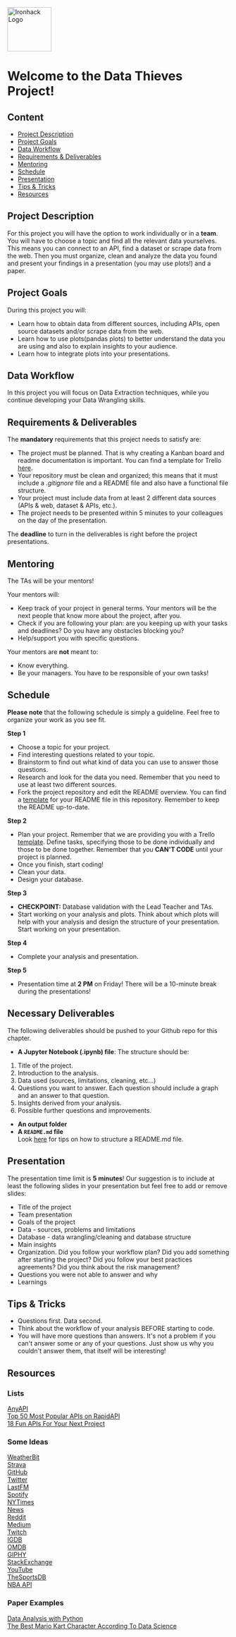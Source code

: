 <img src="https://bit.ly/2VnXWr2" alt="Ironhack Logo" width="100"/>

# Welcome to the Data Thieves Project!  

## Content
- [Project Description](#project-description)
- [Project Goals](#project-goals)
- [Data Workflow](#data-workflow)
- [Requirements & Deliverables](#requirements-&-deliverables)
- [Mentoring](#mentoring)
- [Schedule](#schedule)
- [Presentation](#presentation)
- [Tips & Tricks](#tips-&-tricks)
- [Resources](#resources)

## Project Description  
For this project you will have the option to work individually or in a **team**. You will have to choose a topic and find all the relevant data yourselves. This means you can connect to an API, find a dataset or scrape data from the web. Then you must organize, clean and analyze the data you found and present your findings in a presentation (you may use plots!) and a paper.  

## Project Goals
During this project you will:
* Learn how to obtain data from different sources, including APIs, open source datasets and/or scrape data from the web.
* Learn how to use plots(pandas plots) to better understand the data you are using and also to explain insights to your audience.
* Learn how to integrate plots into your presentations.

## Data Workflow
In this project you will focus on Data Extraction techniques, while you continue developing your Data Wrangling skills.

## Requirements & Deliverables
The **mandatory** requirements that this project needs to satisfy are:
* The project must be planned. That is why creating a Kanban board and readme documentation is important. You can find a template for Trello [here](https://trello.com/b/26Wr3pVF/project-3-data-thief).
* Your repository must be clean and organized; this means that it must include a *.gitignore* file and a README file and also have a functional file structure.
* Your project must include data from at least 2 different data sources (APIs & web, dataset & APIs, etc.).
* The project needs to be presented within 5 minutes to your colleagues on the day of the presentation.

The **deadline** to turn in the deliverables is right before the project presentations.

## Mentoring
The TAs will be your mentors!

Your mentors will:
* Keep track of your project in general terms. Your mentors will be the next people that know more about the project, after you.
* Check if you are following your plan: are you keeping up with your tasks and deadlines? Do you have any obstacles blocking you?
* Help/support you with specific questions.

Your mentors are **not** meant to:
* Know everything.
* Be your managers. You have to be responsible of your own tasks!

## Schedule  

**Please note** that the following schedule is simply a guideline. Feel free to organize your work as you see fit.

**Step 1**
* Choose a topic for your project.
* Find interesting questions related to your topic.
* Brainstorm to find out what kind of data you can use to answer those questions.
* Research and look for the data you need. Remember that you need to use at least two different sources.
* Fork the project repository and edit the README overview. You can find a [template](https://github.com/ta-data-bcn/Project-Week-3-Data-Thieves/blob/master/your-project/README.md) for your README file in this repository. Remember to keep the README up-to-date.

**Step 2**
* Plan your project. Remember that we are providing you with a Trello [template](https://trello.com/b/pc2CNZTo/project-1-build-your-own-game). Define tasks, specifying those to be done individually and those to be done together. Remember that you **CAN'T CODE** until your project is planned.
* Once you finish, start coding!
* Clean your data.
* Design your database.

**Step 3**
* **CHECKPOINT:** Database validation with the Lead Teacher and TAs.
* Start working on your analysis and plots. Think about which plots will help with your analysis and design the structure of your presentation.  Start working on your presentation.

**Step 4**
* Complete your analysis and presentation.

**Step 5**
* Presentation time at **2 PM** on Friday! There will be a 10-minute break during the presentations!

## Necessary Deliverables
The following deliverables should be pushed to your Github repo for this chapter.

* **A Jupyter Notebook (.ipynb) file**:
The structure should be:
1. Title of the project.
2. Introduction to the analysis.
3. Data used (sources, limitations, cleaning, etc...)
4. Questions you want to answer. Each question should include a graph and an answer to that question.
5. Insights derived from your analysis.
6. Possible further questions and improvements.
* **An output folder**
* **A ``README.md`` file**  
Look [here](https://www.makeareadme.com/) for tips on how to structure a README.md file.


## Presentation
The presentation time limit is **5 minutes**! Our suggestion is to include at least the following slides in your presentation but feel free to add or remove slides:

* Title of the project
* Team presentation
* Goals of the project
* Data - sources, problems and limitations
* Database - data wrangling/cleaning and database structure
* Main insights
* Organization. Did you follow your workflow plan? Did you add something after starting the project? Did you follow your best practices agreements? Did you think about the risk management?
* Questions you were not able to answer and why
* Learnings

## Tips & Tricks  
* Questions first. Data second.
* Think about the workflow of your analysis BEFORE starting to code.
* You will have more questions than answers. It's not a problem if you can't answer some or any of your questions. Just show us why you couldn't answer them, that itself will be interesting!

## Resources  
### Lists
[AnyAPI](https://any-api.com/)  
[Top 50 Most Popular APIs on RapidAPI](https://blog.rapidapi.com/most-popular-apis/)  
[18 Fun APIs For Your Next Project](https://medium.com/@vicbergquist/18-fun-apis-for-your-next-project-8008841c7be9)  

### Some Ideas
[WeatherBit](https://www.weatherbit.io/api)  
[Strava](https://developers.strava.com/docs/reference/)  
[GitHub](https://developer.github.com/v3/)  
[Twitter](https://developer.twitter.com/en/docs.html)  
[LastFM](https://www.last.fm/api)  
[Spotify](https://developer.spotify.com/documentation/web-api/reference/)  
[NYTimes](https://web.archive.org/web/20150325135221/http://developer.nytimes.com/docs/times_newswire_api/)  
[News](https://newsapi.org/docs)  
[Reddit](https://github.com/reddit-archive/reddit/wiki/API)  
[Medium](https://github.com/Medium/medium-api-docs)  
[Twitch](https://dev.twitch.tv/docs/api/reference)  
[IGDB](https://api-docs.igdb.com/)  
[OMDB](http://www.omdbapi.com/)  
[GIPHY](https://developers.giphy.com/docs/)  
[StackExchange](https://api.stackexchange.com/docs)  
[YouTube](https://developers.google.com/youtube/v3/docs/)  
[TheSportsDB](https://github.com/enen92/script.module.thesportsdb)  
[NBA API](https://pypi.org/project/nba-api/)  

### Paper Examples
[Data Analysis with Python](https://medium.com/@williamkoehrsen/data-analysis-with-python-19434f5d6324)  
[The Best Mario Kart Character According To Data Science](https://medium.com/civis-analytics/the-best-mario-kart-character-according-to-data-science-7dfb65d4c18e)  
